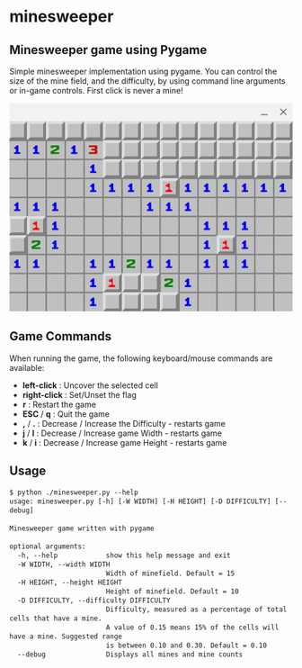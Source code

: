 # minesweeper
## Minesweeper game using Pygame

Simple minesweeper implementation using pygame. You can control the size of the mine field, and the difficulty, by using command line arguments or in-game controls. First click is never a mine!

![screenshot](screenshot.png)

## Game Commands
When running the game, the following keyboard/mouse commands are available:
- **left-click** : Uncover the selected cell
- **right-click** : Set/Unset the flag
- **r** : Restart the game
- **ESC** / **q** : Quit the game
- **,** / **.** : Decrease / Increase the Difficulty - restarts game
- **j** / **l** : Decrease / Increase game Width - restarts game
- **k** / **i** : Decrease / Increase game Height - restarts game

## Usage
```
$ python ./minesweeper.py --help
usage: minesweeper.py [-h] [-W WIDTH] [-H HEIGHT] [-D DIFFICULTY] [--debug]

Minesweeper game written with pygame

optional arguments:
  -h, --help            show this help message and exit
  -W WIDTH, --width WIDTH
                        Width of minefield. Default = 15
  -H HEIGHT, --height HEIGHT
                        Height of minefield. Default = 10
  -D DIFFICULTY, --difficulty DIFFICULTY
                        Difficulty, measured as a percentage of total cells that have a mine.
                        A value of 0.15 means 15% of the cells will have a mine. Suggested range
                        is between 0.10 and 0.30. Default = 0.10
  --debug               Displays all mines and mine counts
```
